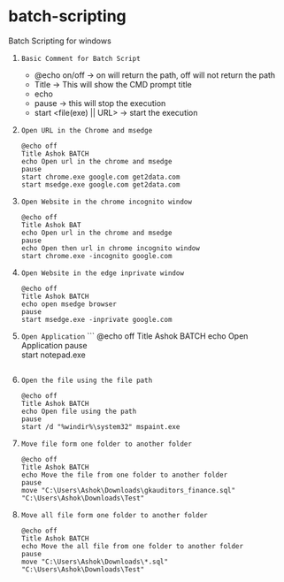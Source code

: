 # batch-scripting
Batch Scripting for windows
1. ```Basic Comment for Batch Script```
   - @echo on/off -> on will return the path, off will not return the path
   - Title <Basic Tile> -> This will show the CMD prompt title
   - echo <Description>
   - pause -> this will stop the execution
   - start <file(exe) || URL> -> start the execution
     
2. ```Open URL in the Chrome and msedge```
   
   ```
   @echo off
   Title Ashok BATCH
   echo Open url in the chrome and msedge
   pause
   start chrome.exe google.com get2data.com
   start msedge.exe google.com get2data.com
   ```
   
4. ```Open Website in the chrome incognito window```
   
   ```
   @echo off
   Title Ashok BAT
   echo Open url in the chrome and msedge
   pause
   echo Open then url in chrome incognito window
   start chrome.exe -incognito google.com
   ```
5. ```Open Website in the edge inprivate window```
      ```
      @echo off
      Title Ashok BATCH
      echo open msedge browser
      pause
      start msedge.exe -inprivate google.com
      ```
6. ```Open Application``` 
       ```
      @echo off
      Title Ashok BATCH
      echo Open Application
      pause      
      start notepad.exe
      ```
7. ```Open the file using the file path```
    ```
   @echo off
   Title Ashok BATCH   
   echo Open file using the path
    pause
   start /d "%windir%\system32" mspaint.exe
   ```
8. ```Move file form one folder to another folder```
    ```
   @echo off
   Title Ashok BATCH
   echo Move the file from one folder to another folder
   pause
   move "C:\Users\Ashok\Downloads\gkauditors_finance.sql" "C:\Users\Ashok\Downloads\Test"
   ```
9. ```Move all file form one folder to another folder```
    ```
   @echo off
   Title Ashok BATCH
   echo Move the all file from one folder to another folder
   pause
   move "C:\Users\Ashok\Downloads\*.sql" "C:\Users\Ashok\Downloads\Test"
   ```


